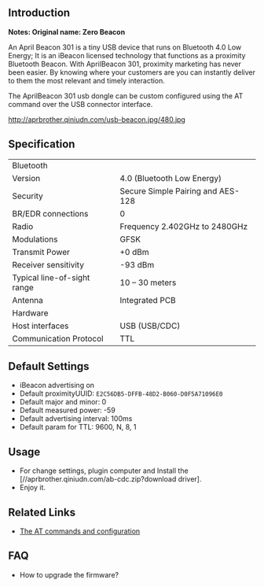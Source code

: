<languages/>

## Introduction

**Notes: Original name: Zero Beacon**

An April Beacon 301 is a tiny USB device that runs on Bluetooth 4.0 Low
Energy; It is an iBeacon licensed technology that functions as a
proximity Bluetooth Beacon. With AprilBeacon 301, proximity marketing
has never been easier. By knowing where your customers are you can
instantly deliver to them the most relevant and timely interaction.

The AprilBeacon 301 usb dongle can be custom configured using the AT
command over the USB connector interface.

<http://aprbrother.qiniudn.com/usb-beacon.jpg/480.jpg>

## Specification

|                             |                                   |
| --------------------------- | --------------------------------- |
| Bluetooth                   |                                   |
| Version                     | 4.0 (Bluetooth Low Energy)        |
| Security                    | Secure Simple Pairing and AES-128 |
| BR/EDR connections          | 0                                 |
| Radio                       | Frequency 2.402GHz to 2480GHz     |
| Modulations                 | GFSK                              |
| Transmit Power              | \+0 dBm                           |
| Receiver sensitivity        | \-93 dBm                          |
| Typical line-of-sight range | 10 – 30 meters                    |
| Antenna                     | Integrated PCB                    |
| Hardware                    |                                   |
| Host interfaces             | USB (USB/CDC)                     |
| Communication Protocol      | TTL                               |

## Default Settings

  - iBeacon advertising on
  - Default proximityUUID: `E2C56DB5-DFFB-48D2-B060-D0F5A71096E0`
  - Default major and minor: 0
  - Default measured power: -59
  - Default advertising interval: 100ms
  - Default param for TTL: 9600, N, 8, 1

## Usage

  - For change settings, plugin computer and Install the
    \[//aprbrother.qiniudn.com/ab-cdc.zip?download driver\].
  - Enjoy it.

## Related Links

  - [The AT commands and configuration](/Firmware/ZeroBeacon "wikilink")

## FAQ

  - How to upgrade the firmware?